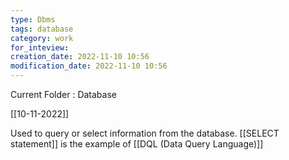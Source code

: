 ```yaml
---
type: Dbms
tags: database
category: work
for_inteview: 
creation_date: 2022-11-10 10:56
modification_date: 2022-11-10 10:56
---
```


  
Current Folder : Database




[[10-11-2022]]

Used to query or select information from the database. [[SELECT statement]] is the example of [[DQL (Data Query Language)]]

